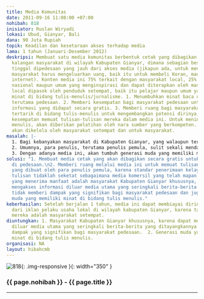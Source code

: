 ```yaml
---
title: Media Komunitas
date: 2011-09-16 11:08:00 +07:00
nohibah: 818
inisiator: Ruslan Wiryadi
lokasi: Ubud, Gianyar, Bali
dana: 90 Juta Rupiah
topik: Keadilan dan kesetaraan akses terhadap media
lama: 1 tahun (Januari-Desember 2012)
deskripsi: Membuat satu media komunitas berbentuk cetak yang dibagikan gratis untuk
  kalangan masyarakat di wilayah Kabupaten Gianyar, dimana sebagian besar penududuknya
  tinggal dipedesaan yang jauh dari akses media (jikapun ada, untuk mengakses informasi/media
  masyarakat harus mengeluarkan uang, baik itu untuk membeli Koran, maupun untuk mengakses
  internet). Konten media ini 75% terkait dengan masyarakat local, 25% informasi/berita
  nasional maupun umum yang menginspirasi dan dapat diterapkan oleh masyarakat. Berita-berita
  local dipasok oleh penduduk setempat, baik itu pelajar maupun umum yang memiliki
  minat di bidang tulis-menulis/jurnalisme. 1. Menumbuhkan minat baca untuk masyarakat
  terutama pedesaan. 2. Memberi kesempatan bagi masyarakat pedesaan untuk memperoleh
  informasi yang didapat secara gratis. 3. Memberi ruang bagi masyarakat awam yang
  tertarik di bidang tulis-menulis untuk mengembangkan potensi dirinya, dengan memberi
  kesempatan memuat tulisan-tulisan mereka dalam media ini. Untuk meningkatkan kemampuan
  menulis, akan diberikan pelatihan oleh nara sumber yang berkompeten. 4. Media ini
  akan dikelola oleh masyarakat setempat dan untuk masyarakat.
masalah: |-
  1. Bagi kebanyakan masyarakat di Kabupaten Gianyar, yang walaupun terkenal sebagai daerah tujuan wisata internasional, sesungguhnya mayoritas penduduk tidaklah ikut menikmati pendapatan yang layak sehingga membeli Koran untuk mendapat informasi, misalnya, bukanlah suatu prioritas dalam daftar belanja keperluan hidup sehari-hari. Dengan adanya Koran gratis ini, semua masyarakat, terutama di pedesaan, akan dapat mengakses informasi yang selama ini dimonopoli oleh media-media besar dimana kadangkala kepentingan pribadi sang pemilik modal lebih diutamakan.
  2. Umumnya, para penulis, terutama penulis pemula, sulit sekali mendapat ruang untuk mengirimkan tulisan-tulisannya, entah itu terkait dengan teknis maupun isi. Media ini akan mengakomodir para penulis pemula yang berasal dari wilayah Kabupaten Gianyar, khususnya, maupun propinsi Bali pada umumnya. Dengan dimuatnya tulisan-tulisan dalam media ini, tentu akan membangkitkan motivasi mereka untuk terus menulis.
  3. Dengan adanya media ini, akan tumbuh generasi muda yang memiliki minat dibidang tulis menulis.
solusi: "1. Membuat media cetak yang akan dibagikan secara gratis untuk masyarakat
  di pedesaan.\n2. Memberi ruang melalui media ini untuk memuat tulisan/berita/karangan
  yang dibuat oleh para penulis pemula, karena standar penerimaan kelayakan sebuah
  tulisan tidaklah seketat sebagaimana media komersil yang telah mapan.\n \n\nPihak
  yang menerima manfaat adalah masyarakat Kabupaten Gianyar khususnya, karena dapat
  mengakses informasi diluar media utama yang seringkali berita-berita yang ditayangkannya
  tidak memberi dampak yang signifikan bagi masyarakat pedesaan dan juga kepada generasi
  muda yang memiliki minat di bidang tulis menulis."
keberhasilan: Setelah berjalan 1 tahun, media ini dapat membiayai dirinya sendiri
  dari iklan pelaku usaha lokal di wilayah kabupaten Gianyar, karena target market
  mereka adalah masyarakat setempat.
diuntungkan: 1. Masyarakat Kabupaten Gianyar khususnya, karena dapat mengakses informasi
  diluar media utama yang seringkali berita-berita yang ditayangkannya tidak memberi
  dampak yang signifikan bagi masyarakat pedesaan.  2. Generasi muda yang memiliki
  minat di bidang tulis menulis.
organisasi: NA
layout: hibahcmb
---
```


![818](/static/img/hibahcmb/818.png){: .img-responsive }{: width="350" }

### {{ page.nohibah }} - {{ page.title }}

---
